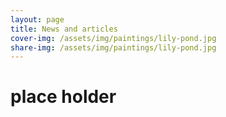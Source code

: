 ```yaml
---
layout: page
title: News and articles
cover-img: /assets/img/paintings/lily-pond.jpg
share-img: /assets/img/paintings/lily-pond.jpg
---
```


# place holder